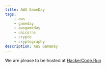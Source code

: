 ```yaml
---
title: AWS GameDay
tags:
    - aws
    - gameday
    - awsgameday
    - unicorns
    - crypto
    - cryptography
description: AWS GameDay
---
```


We are please to be hosted at [HackerCode.Run](https://www.hackercode.run/)
